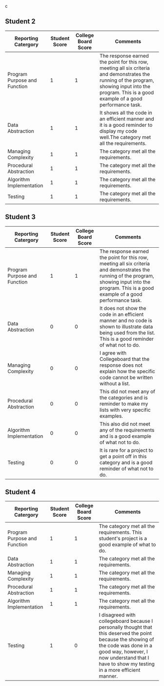 c

## Student 2

| Reporting Catergory          | Student Score | College Board Score | Comments |
|------------------------------|---------------|---------------------|----------|
| Program Purpose and Function |      1        |        1            |The response earned the point for this row, meeting all six criteria and demonstrates the running of the program, showing input into the program. This is a good example of a good performance task.|
| Data Abstraction             |      1        |        1            |It shows all the code in an efficient manner and it is a good reminder to display my code well.The category met all the requirements.|
| Managing Complexity          |      1        |        1            |The category met all the requirements.|
| Procedural Abstraction       |      1        |        1            |The category met all the requirements.|
| Algorithm Implementation     |      1        |        1            |The category met all the requirements.|
| Testing                      |      1        |        1            |The category met all the requirements.|

## Student 3

| Reporting Catergory          | Student Score | College Board Score | Comments |
|------------------------------|---------------|---------------------|----------|
| Program Purpose and Function |      1        |        1            |The response earned the point for this row, meeting all six criteria and demonstrates the running of the program, showing input into the program. This is a good example of a good performance task.|
| Data Abstraction             |      0        |        0            |It does not show the code in an efficient manner and no code is shown to illustrate data being used from the list. This is a good reminder of what not to do.|
| Managing Complexity          |      0        |        0            |I agree with Collegeboard that the response does not explain how the specific code cannot be written without a list.|
| Procedural Abstraction       |      0        |        0            |This did not meet any of the categories and is reminder to make my lists with very specific examples. |
| Algorithm Implementation     |      0        |        0            |This also did not meet any of the requirements and is a good example of what not to do. |
| Testing                      |      0        |        0            |It is rare for a project to get a point off in this category and is a good reminder of what not to do.|

## Student 4

| Reporting Catergory          | Student Score | College Board Score | Comments |
|------------------------------|---------------|---------------------|----------|
| Program Purpose and Function |      1        |        1            |The category met all the requirements. This student's project is a good example of what to do.|
| Data Abstraction             |      1        |        1            |The category met all the requirements.|
| Managing Complexity          |      1        |        1            |The category met all the requirements.|
| Procedural Abstraction       |      1        |        1            |The category met all the requirements.|
| Algorithm Implementation     |      1        |        1            |The category met all the requirements.|
|Testing                       |      1        |        0            |I disagreed with collegeboard because I personally thought that this deserved the point because the showing of the code was done in a good way, however, I now understand that I have to show my testing in a more efficient manner.|